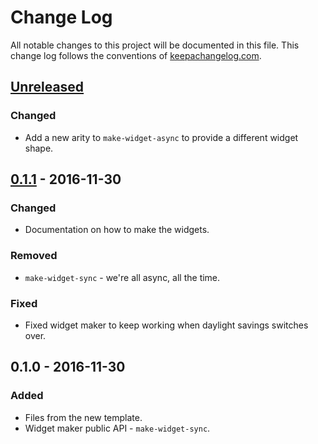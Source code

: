 # Change Log
All notable changes to this project will be documented in this file. This change log follows the conventions of [keepachangelog.com](http://keepachangelog.com/).

## [Unreleased]
### Changed
- Add a new arity to `make-widget-async` to provide a different widget shape.

## [0.1.1] - 2016-11-30
### Changed
- Documentation on how to make the widgets.

### Removed
- `make-widget-sync` - we're all async, all the time.

### Fixed
- Fixed widget maker to keep working when daylight savings switches over.

## 0.1.0 - 2016-11-30
### Added
- Files from the new template.
- Widget maker public API - `make-widget-sync`.

[Unreleased]: https://github.com/your-name/timsg.loom-tools/compare/0.1.1...HEAD
[0.1.1]: https://github.com/your-name/timsg.loom-tools/compare/0.1.0...0.1.1
